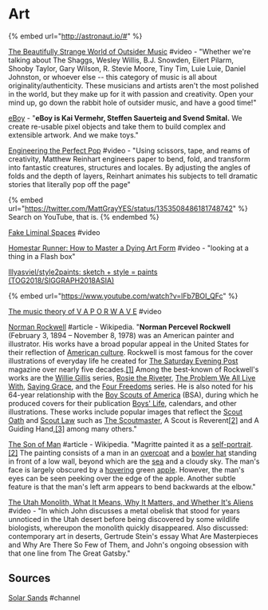 # Art

{% embed url="http://astronaut.io/#" %}

[The Beautifully Strange World of Outsider Music](https://www.youtube.com/watch?v=CVks07UgVQQ) #video - "Whether we're talking about The Shaggs, Wesley Willis, B.J. Snowden, Eilert Pilarm, Shooby Taylor, Gary Wilson, R. Stevie Moore, Tiny Tim, Luie Luie, Daniel Johnston, or whoever else -- this category of music is all about originality/authenticity. These musicians and artists aren't the most polished in the world, but they make up for it with passion and creativity. Open your mind up, go down the rabbit hole of outsider music, and have a good time!"

[eBoy](http://hello.eboy.com/eboy/) - "**eBoy is Kai Vermehr, Steffen Sauerteig and Svend Smital.** We create re-usable pixel objects and take them to build complex and extensible artwork. And we make toys."

[Engineering the Perfect Pop](https://www.youtube.com/watch?v=O6JFYMJMQZ0) #video - "Using scissors, tape, and reams of creativity, Matthew Reinhart engineers paper to bend, fold, and transform into fantastic creatures, structures and locales. By adjusting the angles of folds and the depth of layers, Reinhart animates his subjects to tell dramatic stories that literally pop off the page"

{% embed url="https://twitter.com/MattGrayYES/status/1353508486181748742" %}
Search on YouTube, that is.
{% endembed %}

[Fake Liminal Spaces](https://www.youtube.com/watch?v=u\_dRqMDgdp8) #video

[Homestar Runner: How to Master a Dying Art Form](https://www.youtube.com/watch?v=Wbh9-mNmviE) #video - "looking at a thing in a Flash box"

[lllyasviel/style2paints: sketch + style = paints (TOG2018/SIGGRAPH2018ASIA)](https://github.com/lllyasviel/style2paints)

{% embed url="https://www.youtube.com/watch?v=lFb7BOI_QFc" %}

[The music theory of V A P O R W A V E](https://www.youtube.com/watch?v=QdVEez20X\_s) #video

[Norman Rockwell](https://en.wikipedia.org/wiki/Norman\_Rockwell) #article - Wikipedia. "**Norman Percevel Rockwell** (February 3, 1894 – November 8, 1978) was an American painter and illustrator. His works have a broad popular appeal in the United States for their reflection of [American culture](https://en.wikipedia.org/wiki/Culture\_of\_the\_United\_States). Rockwell is most famous for the cover illustrations of everyday life he created for [The Saturday Evening Post](https://en.wikipedia.org/wiki/The\_Saturday\_Evening\_Post) magazine over nearly five decades.[\[1\]](https://en.wikipedia.org/wiki/Norman\_Rockwell#cite\_note-1) Among the best-known of Rockwell's works are the [Willie Gillis](https://en.wikipedia.org/wiki/Willie\_Gillis) series, [Rosie the Riveter](https://en.wikipedia.org/wiki/Rosie\_the\_Riveter), [The Problem We All Live With](https://en.wikipedia.org/wiki/The\_Problem\_We\_All\_Live\_With), [Saying Grace](https://en.wikipedia.org/wiki/Saying\_Grace\_\(Rockwell\)), and the [Four Freedoms](https://en.wikipedia.org/wiki/Four\_Freedoms\_\(Norman\_Rockwell\)) series. He is also noted for his 64-year relationship with the [Boy Scouts of America](https://en.wikipedia.org/wiki/Boy\_Scouts\_of\_America) (BSA), during which he produced covers for their publication [Boys' Life](https://en.wikipedia.org/wiki/Boys'\_Life), calendars, and other illustrations. These works include popular images that reflect the [Scout Oath](https://en.wikipedia.org/wiki/Scout\_Promise) and [Scout Law](https://en.wikipedia.org/wiki/Scout\_Law) such as [The Scoutmaster](https://en.wikipedia.org/wiki/The\_Scoutmaster), A Scout is Reverent[\[2\]](https://en.wikipedia.org/wiki/Norman\_Rockwell#cite\_note-2) and A Guiding Hand,[\[3\]](https://en.wikipedia.org/wiki/Norman\_Rockwell#cite\_note-3) among many others."

[The Son of Man](https://en.wikipedia.org/wiki/The\_Son\_of\_Man) #article - Wikipedia. "Magritte painted it as a [self-portrait](https://en.wikipedia.org/wiki/Self-portrait).[\[2\]](https://en.wikipedia.org/wiki/The\_Son\_of\_Man#cite\_note-2) The painting consists of a man in an [overcoat](https://en.wikipedia.org/wiki/Overcoat) and a [bowler hat](https://en.wikipedia.org/wiki/Bowler\_hat) standing in front of a low wall, beyond which are the [sea](https://en.wikipedia.org/wiki/Sea) and a cloudy sky. The man's face is largely obscured by a [hovering](https://en.wikipedia.org/wiki/Levitation) green [apple](https://en.wikipedia.org/wiki/Apple). However, the man's eyes can be seen peeking over the edge of the apple. Another subtle feature is that the man's left arm appears to bend backwards at the elbow."

[The Utah Monolith, What It Means, Why It Matters, and Whether It's Aliens](https://www.youtube.com/watch?v=dG9A6\_ijSIM) #video - "In which John discusses a metal obelisk that stood for years unnoticed in the Utah desert before being discovered by some wildlife biologists, whereupon the monolith quickly disappeared. Also discussed: contemporary art in deserts, Gertrude Stein's essay What Are Masterpieces and Why Are There So Few of Them, and John's ongoing obsession with that one line from The Great Gatsby."

## Sources

[Solar Sands](https://www.youtube.com/channel/UCR6LasBpceuYUhuLToKBzvQ/featured) #channel
